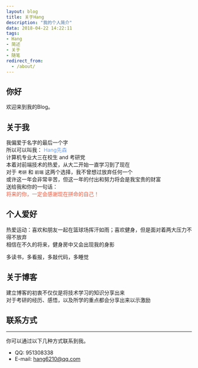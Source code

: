 ```yaml
---
layout: blog
title: 关于Hang
description: "我的个人简介"
data: 2018-04-22 14:22:11
tags: 
- Hang
- 简述
- 关于
- 随笔
redirect_from:
  - /about/
---
```


## 你好

欢迎来到我的Blog。

## 关于我

我偏爱于名字的最后一个字  
所以可以叫我： <font color="#6fa3ef">Hang先森</font>  
计算机专业大三在校生 and 考研党  
本着对前端技术的热爱，从大二开始一直学习到了现在  
对于 ``考研`` 和 ``前端`` 这两个选择，我不曾想过放弃任何一个  
或许这一年会非常辛苦，但这一年的付出和努力将会是我宝贵的财富  
送给我和你的一句话：  
<font color="#e8583d">将来的你，一定会感谢现在拼命的自己！</font>
 
## 个人爱好

热爱运动：喜欢和朋友一起在篮球场挥汗如雨；喜欢健身，但是面对着两大压力不得不放弃  
相信在不久的将来，健身房中又会出现我的身影

多读书，多看报，多敲代码，多睡觉

## 关于博客

建立博客的初衷不仅仅是将技术学习的知识分享出来  
对于考研的经历、感悟，以及所学的重点都会分享出来以示激励

## 联系方式
******
 
你可以通过以下几种方式联系到我。

* QQ: 951308338
* E-mail: hang6210@qq.com
